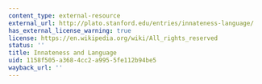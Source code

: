 ```yaml
---
content_type: external-resource
external_url: http://plato.stanford.edu/entries/innateness-language/
has_external_license_warning: true
license: https://en.wikipedia.org/wiki/All_rights_reserved
status: ''
title: Innateness and Language
uid: 1158f505-a368-4cc2-a995-5fe112b94be5
wayback_url: ''
---
```

